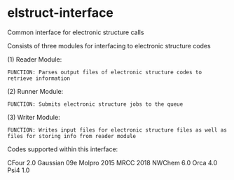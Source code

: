 # elstruct-interface
Common interface for electronic structure calls

Consists of three modules for interfacing to electronic structure codes

(1) Reader Module:

    FUNCTION: Parses output files of electronic structure codes to retrieve information

(2) Runner Module:

    FUNCTION: Submits electronic structure jobs to the queue

(3) Writer Module:

    FUNCTION: Writes input files for electronic structure files as well as files for storing info from reader module


Codes supported within this interface:

CFour 2.0 
Gaussian 09e
Molpro 2015
MRCC 2018
NWChem 6.0
Orca 4.0  
Psi4 1.0


